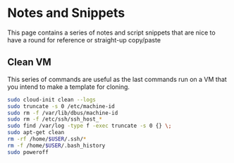 # Notes and Snippets

This page contains a series of notes and script snippets
that are nice to have a round for reference or straight-up
copy/paste


## Clean VM

This series of commands are useful as the last commands
run on a VM that you intend to make a template for cloning.

```bash
sudo cloud-init clean --logs
sudo truncate -s 0 /etc/machine-id
sudo rm -f /var/lib/dbus/machine-id
sudo rm -f /etc/ssh/ssh_host_*
sudo find /var/log -type f -exec truncate -s 0 {} \;
sudo apt-get clean
rm -rf /home/$USER/.ssh/*
rm -f /home/$USER/.bash_history
sudo poweroff
```
